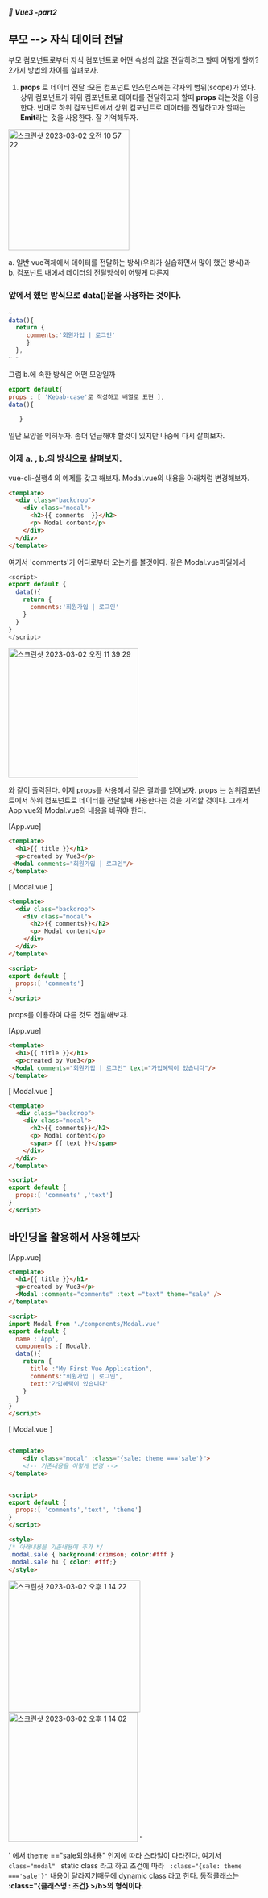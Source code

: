 ##### :cactus: Vue3 -part2

 
## 부모 --> 자식 데이터 전달 
부모 컴포넌트로부터 자식 컴포넌트로 어떤 속성의 값을 전달하려고 할때 어떻게 할까?  2가지 방법의 차이를 살펴보자.  

1. <b> props </b>로 데이터 전달 :모든 컴포넌트 인스턴스에는 각자의 범위(scope)가 있다. 상위 컴포넌트가 하위 컴포넌트로 데이타를 전달하고자 할때 <b>props</b> 라는것을 이용한다. 반대로 하위 컴포넌트에서 상위 컴포넌트로 데이터를 전달하고자 할때는 <b>Emit</b>라는 것을 사용한다. 잘 기억해두자. 
<img width="240" alt="스크린샷 2023-03-02 오전 10 57 22" src="https://user-images.githubusercontent.com/48478079/222311016-9ad2c66f-15be-4520-b16b-196be1c3099d.png">

a. 일반 vue객체에서 데이터를 전달하는 방식(우리가 실습하면서 많이 했던 방식)과  
b. 컴포넌트 내에서 데이터의 전달방식이 어떻게 다른지  

### 앞에서 했던 방식으로 data()문을 사용하는 것이다.  
``` javascript
~
data(){
  return {
     comments:'회원가입 | 로그인'
     }
  },
~ ~
```
그럼 b.에 속한 방식은 어떤 모양일까  
```javascript 
export default{
props : [ 'Kebab-case'로 작성하고 배열로 표현 ],
data(){
     
   }
```  
일단 모양을 익혀두자. 좀더 언급해야 할것이 있지만 나중에 다시 살펴보자.

### 이제 a. , b.의 방식으로 살펴보자.
vue-cli-실행4 의 예제를 갖고 해보자. Modal.vue의 내용을 아래처럼 변경해보자.
```html
<template>
  <div class="backdrop"> 
    <div class="modal">
      <h2>{{ comments  }}</h2>
      <p> Modal content</p>
    </div>
  </div>
</template>
```   
여기서 
'comments'가 어디로부터 오는가를 볼것이다.  같은 Modal.vue파일에서 
```javascript
<script>
export default {
  data(){
    return {
      comments:'회원가입 | 로그인'
    }
  }
}
</script>
```
<img width="258" alt="스크린샷 2023-03-02 오전 11 39 29" src="https://user-images.githubusercontent.com/48478079/222317012-fe5df019-3c79-414a-933b-161837869b50.png">


와 같이 출력된다. 이제 props를 사용해서 같은 결과를 얻어보자. props 는 상위컴포넌트에서 하위 컴포넌트로 데이터를 전달할때 사용한다는 것을 기억할 것이다. 그래서 App.vue와 Modal.vue의 내용을 바꿔야 한다.  

[App.vue] 

```html
<template>
  <h1>{{ title }}</h1>
  <p>created by Vue3</p>
 <Modal comments="회원가입 | 로그인"/>
</template>
```

[ Modal.vue ]
```html
<template>
  <div class="backdrop"> 
    <div class="modal">
      <h2>{{ comments}}</h2>
      <p> Modal content</p>
    </div>
  </div>
</template>

<script>
export default {
  props:[ 'comments']
}
</script>

```   
props를 이용하여 다른 것도 전달해보자.  

[App.vue] 

```html
<template>
  <h1>{{ title }}</h1>
  <p>created by Vue3</p>
 <Modal comments="회원가입 | 로그인" text="가입혜택이 있습니다"/>
</template>
```

[ Modal.vue ]
```html
<template>
  <div class="backdrop"> 
    <div class="modal">
      <h2>{{ comments}}</h2>
      <p> Modal content</p>
      <span> {{ text }}</span>
    </div>
  </div>
</template>

<script>
export default {
  props:[ 'comments' ,'text']
}
</script>

```  

## 바인딩을 활용해서 사용해보자   
[App.vue] 

```html
<template>
  <h1>{{ title }}</h1>
  <p>created by Vue3</p>
  <Modal :comments="comments" :text ="text" theme="sale" />
</template>

<script>
import Modal from './components/Modal.vue'
export default {
  name :'App',
  components :{ Modal}, 
  data(){
    return {
      title :"My First Vue Application",
      comments:"회원가입 | 로그인",
      text:'가입혜택이 있습니다'
    }
  }
}
</script>
```

[ Modal.vue ]

```html

<template>
    <div class="modal" :class="{sale: theme ==='sale'}">
    <!-- 기존내용을 이렇게 변경 -->
</template>


<script>
export default {
  props:[ 'comments','text', 'theme']
}
</script>

<style>
/* 아래내용을 기존내용에 추가 */
.modal.sale { background:crimson; color:#fff }
.modal.sale h1 { color: #fff;}
</style>
```
<img width="262" alt="스크린샷 2023-03-02 오후 1 14 22" src="https://user-images.githubusercontent.com/48478079/222329903-c14a2cd4-61f6-49f4-ad5c-11ba29571b51.png"><img width="257" alt="스크린샷 2023-03-02 오후 1 14 02" src="https://user-images.githubusercontent.com/48478079/222329888-003159a3-0362-4cf1-ae07-9f004d5cfab5.png">
'<div class="modal" :class="{sale: theme ==='sale'}">' 에서 theme =="sale외의내용" 인지에 따라 스타일이 다라진다. 여기서 ``` class="modal"  ``` static class 라고 하고 조건에 따라  ```  :class="{sale: theme ==='sale'}" ``` 내용이 달라지기때문에 dynamic class 라고 한다. 동적클래스는 <b>:class="{클래스명 : 조건} >/b>의 형식이다.

